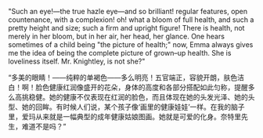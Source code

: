 "Such an eye!—the true hazle eye—and so brilliant! regular features, open countenance, with a complexion! oh! what a bloom of full health, and such a pretty height and size; such a firm and upright figure! There is health, not merely in her bloom, but in her air, her head, her glance. One hears sometimes of a child being "the picture of health;" now, Emma always gives me the idea of being the complete picture of grown–up health. She is loveliness itself. Mr. Knightley, is not she?"

“多美的眼睛！——纯粹的单褐色——多么明亮！五官端正，容貌开朗，肤色洁白！啊！脸色健康红润像盛开的花朵，身体的高度和各部分搭配如此匀称，提醒多么高挑稳健。她的健康不仅表现在红润的脸色，而且体现在她的头发光泽、她的头型、她的回眸。有时候人们说，某个孩子像‘画里的健康娃娃’一样。在我的脑子里，爱玛从来就是一幅典型的成年健康姑娘图画。她就是可爱的化身。奈特里先生，难道不是吗？”

